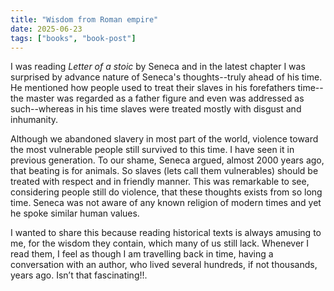 ```yaml
---
title: "Wisdom from Roman empire"
date: 2025-06-23
tags: ["books", "book-post"]
---
```


I was reading *Letter of a stoic* by Seneca and in the latest chapter I was surprised by advance nature of Seneca's thoughts--truly ahead of his time. He mentioned how people used to treat their slaves in his forefathers time--the master was regarded as a father figure and even was addressed as such--whereas in his time slaves were treated mostly with disgust and inhumanity.

Although we abandoned slavery in most part of the world, violence toward the most vulnerable people still survived to this time. I have seen it in previous generation. To our shame, Seneca argued, almost 2000 years ago, that beating is for animals. So slaves (lets call them vulnerables) should be treated with respect and in friendly manner. This was remarkable to see, considering people still do violence, that these thoughts exists from so long time. Seneca was not aware of any known religion of modern times and yet he spoke similar human values.

I wanted to share this because reading historical texts is always amusing to me, for the wisdom they contain, which many of us still lack. Whenever I read them,  I feel as though I am travelling back in time, having a conversation with an author, who lived several hundreds, if not thousands, years ago. Isn’t that fascinating!!.

